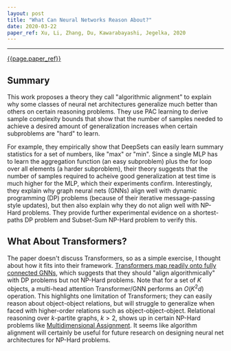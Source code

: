 ```yaml
---
layout: post
title: "What Can Neural Networks Reason About?" 
date: 2020-03-22
paper_ref: Xu, Li, Zhang, Du, Kawarabayashi, Jegelka, 2020
---
```


<script type="text/x-mathjax-config">
MathJax.Hub.Config({
  TeX: { equationNumbers: { autoNumber: "AMS" } },
  tex2jax: {inlineMath: [['$','$'], ['\\(','\\)']]}
});
</script>

<script type="text/javascript" async
  src="https://cdn.mathjax.org/mathjax/latest/MathJax.js?config=TeX-MML-AM_CHTML">
</script> 
---

[{{page.paper_ref}}](https://openreview.net/forum?id=rJxbJeHFPS)

## Summary

This work proposes a theory they call "algorithmic alignment" to explain why some classes of neural net architectures generalize much better than others on certain reasoning problems. They use PAC learning to derive sample complexity bounds that show that the number of samples needed to achieve a desired amount of generalization increases when certain subproblems are "hard" to learn.

For example, they empirically show that DeepSets can easily learn summary statistics for a set of numbers, like "max" or "min". Since a single MLP has to learn the aggregation function (an easy subproblem) plus the for loop over all elements (a harder subproblem), their theory suggests that the number of samples required to acheive good generalization at test time is much higher for the MLP, which their experiments confirm. Interestingly, they explain why graph neural nets (GNNs) align well with dynamic programming (DP) problems (because of their iterative message-passing style updates), but then also explain why they do not align well with NP-Hard problems. They provide further experimental evidence on a shortest-paths DP problem and Subset-Sum NP-Hard problem to verify this.

## What About Transformers?

The paper doesn't discuss Transformers, so as a simple exercise, I thought about how it fits into their framework. [Transformers map readily onto fully connected GNNs](https://graphdeeplearning.github.io/post/transformers-are-gnns/), which suggests that they should "align algorithmically" with DP problems but not NP-Hard problems. Note that for a set of $K$ objects, a multi-head attention Transformer/GNN performs an $O(K^2 d)$ operation. This highlights one limitation of Transformers; they can easily reason about object-object relations, but will struggle to generalize when faced with higher-order relations such as object-object-object. Relational reasoning over $k$-partite graphs, $k > 2$, shows up in certain NP-Hard problems like [Multidimensional Assignment](https://pubsonline.informs.org/doi/pdf/10.1287/opre.16.2.422). It seems like algorithm alignment will certainly be useful for future research on designing neural net architectures for NP-Hard problems.
